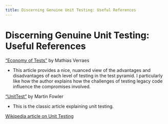 ```yaml
---
title: Discerning Genuine Unit Testing: Useful References
---
```


# Discerning Genuine Unit Testing: Useful References

[“Economy of Tests”](http://verraes.net/2015/01/economy-of-tests/) by Mathias Verraes 
+ This article provides a nice, nuanced view of the advantages and disadvantages of each level of testing in the test pyramid. I particularly like how the author explains how the challenges of testing legacy code influence the compromises involved.


[“UnitTest”](https://martinfowler.com/bliki/UnitTest.html) by Martin Fowler
+ This is the classic article explaining unit testing.

[Wikipedia article on Unit Testing](https://en.wikipedia.org/wiki/Unit_testing)


